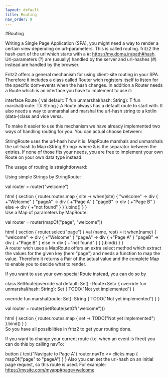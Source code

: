 ```yaml
---
layout: default
title: Routing
nav_order: 9
---
```

#Routing

Writing a Single Page Application (SPA), you might need a way to render a certain view depending on url-parameters. This is called routing. fritz2 the hash-part of the url which starts with a #: https://my.doma.in/path#hash. Url-parameters (?) are (usually) handled by the server and url-hashes (#) instead are handled by the browser.

Fritz2 offers a general mechanism for using client-site routing in your SPA. Therefore it includes a class called Router wich registers itself to listen for the specific dom-events when the hash changes. In addition a Router needs a Route which is an interface you have to implement to use it:

interface Route<T> {
    val default: T
    fun unmarshal(hash: String): T
    fun marshal(route: T): String
}
A Route always has a default route to start with. It also needs a way to unmarshal and marshal the url-hash string to a kotlin (data-)class and vice versa.

To make it easier to use this mechanism we have already implemented two ways of handling routing for you. You can actual choose between:

StringRoute uses the url-hash how it is.
MapRoute marshals and unmarshals the url-hash to Map<String,String> where & is the separator between the entries.
If none of those fits your needs, you are free to implement your own Route on your own data type instead.

The usage of routing is straightforward:

Using simple Strings by StringRoute:

val router = router("welcome")

html {
  section {
    router.routes.map { site ->
      when(site) {
          "welcome" -> div { +"Welcome" }
          "pageA" -> div { +"Page A" }
          "pageB" -> div { +"Page B" }
          else -> div { +"not found" }
      }
    }.bind()
  }
}       
Use a Map of parameters by MapRoute:

val router = router(mapOf("page", "welcome"))

html {
  section {
    router.select("page") {
      val (name, rest) = it
      when(name) {
          "welcome" -> div { +"Welcome" }
          "pageA" -> div { +"Page A" }
          "pageB" -> div { +"Page B" }
          else -> div { +"not found" }
      }
    }.bind()
  }
}       
A router wich uses a MapRoute offers an extra select method which extract the values for the given key (here "page") and needs a function to map the value. Therefore it returns a Pair of the actual value and the complete Map to enable you to decide what to render.

If you want to use your own special Route instead, you can do so by

class SetRoute(override val default: Set<String>) : Route<Set<String>> {
  override fun unmarshal(hash: String): Set<String> {
      TODO("Not yet implemented")
  }

  override fun marshal(route: Set<String>): String {
      TODO("Not yet implemented")
  }
}

val router = router(SetRoute(setOf("welcome")))

html {
  section {
    router.routes.map { set ->
      TODO("Not yet implemented")
    }.bind()
  }
}  
So you have all possibilities in fritz2 to get your routing done.

If you want to change your current route (i.e. when an event is fired) you can do this by calling navTo:

button {
    text("Navigate to Page A")
    router.navTo <= clicks.map { mapOf("page" to "pageA") }
}
Also you can set the url-hash on an initial page request, so this route is used. For example: https://mysite.com/myapp#page=welcome